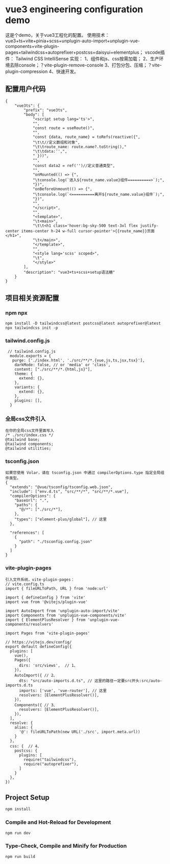 # vue3 engineering configuration demo
这是个demo，关于vue3工程化的配置。
使用技术：
    vue3+ts+vite+pinia+scss+unplugin-auto-import+unplugin-vue-components+vite-plugin-pages+tailwindcss+autoprefixer+postcss+daisyui+elementplus；
vscode插件：
    Tailwind CSS IntelliSense
实现：
    1、组件和js、css按需加载；
    2、生产环境去除console；？vite-plugin-remove-console
    3、打包分包、压缩；？vite-plugin-compression
    4、快速开发。

## 配置用户代码

```
{
	"vue3ts": {
		"prefix": "vue3ts",
		"body": [
			"<script setup lang='ts'>",
			"",
			"const route = useRoute()",
			"",
			"const {data, route_name} = toRefs(reactive({",
			"\t\t//定义数组和对象",
			"\t\troute_name: route.name?.toString(),"
			"\t\tdata:'',",
			" }))",
			"",
			"const data2 = ref('')//定义普通类型",
			"",
			"onMounted(() => {",
			"\tconsole.log(`进入${route_name.value}组件==========>`);",
			"})",
			"onBeforeUnmount(() => {",
			"\tconsole.log(`<==========离开${route_name.value}组件`);",
			"})",
			"",
			"</script>",
			"",
			"<template>",
			"\t<main>",
			"\t\t<h1 class='hover:bg-sky-500 text-3xl flex justify-center items-center h-24 w-full cursor-pointer'>{{route_name}}页面</h1>",
			"\t</main>",
			"</template>",
			"",
			"<style lang='scss' scoped>",
			"\t",
			"</style>"
		],
		"description": "vue3+ts+scss+setup语法糖"
	}
}
```
## 项目相关资源配置
### npm npx
```
npm install -D tailwindcss@latest postcss@latest autoprefixer@latest
npx tailwindcss init -p
```
### tailwind.config.js
```
 // tailwind.config.js
  module.exports = {
   purge: ['./index.html', './src/**/*.{vue,js,ts,jsx,tsx}'],
    darkMode: false, // or 'media' or 'class',
    content: ["./src/**/*.{html,js}"],
    theme: {
      extend: {},
    },
    variants: {
      extend: {},
    },
    plugins: [],
  }
```
### 全局css文件引入
```
在你的全局css文件里面写入
/* ./src/index.css */
@tailwind base;
@tailwind components;
@tailwind utilities;
```
### tsconfig.json
```
如果您使用 Volar，请在 tsconfig.json 中通过 compilerOptions.type 指定全局组件类型。
{
  "extends": "@vue/tsconfig/tsconfig.web.json",
  "include": ["env.d.ts", "src/**/*", "src/**/*.vue"],
  "compilerOptions": {
    "baseUrl": ".",
    "paths": {
      "@/*": ["./src/*"],
    },
    "types": ["element-plus/global"], // 这里
  },

  "references": [
    {
      "path": "./tsconfig.config.json"
    }
  ]
}

```
### vite-plugin-pages
```
引入文件系统，vite-plugin-pages：
// vite.config.ts
import { fileURLToPath, URL } from 'node:url'

import { defineConfig } from 'vite'
import vue from '@vitejs/plugin-vue'

import AutoImport from 'unplugin-auto-import/vite'
import Components from 'unplugin-vue-components/vite'
import { ElementPlusResolver } from 'unplugin-vue-components/resolvers'

import Pages from 'vite-plugin-pages'

// https://vitejs.dev/config/
export default defineConfig({
  plugins: [
    vue(),
    Pages({
      dirs: 'src/views',  // 1、
    }),
    AutoImport({ // 2、
      dts: "src/auto-imports.d.ts", // 这里的路径一定要src开头:src/auto-imports.d.ts
      imports: ['vue', 'vue-router'], // 这里
      resolvers: [ElementPlusResolver()],
    }),
    Components({ // 3、
      resolvers: [ElementPlusResolver()],
    }),
  ],
  resolve: {
    alias: {
      '@': fileURLToPath(new URL('./src', import.meta.url))
    }
  },
  css: {  // 4、
    postcss: {
      plugins: [
        require("tailwindcss"),
        require("autoprefixer"),
      ]
    }
  },
})

```

## Project Setup

```sh
npm install
```

### Compile and Hot-Reload for Development

```sh
npm run dev
```

### Type-Check, Compile and Minify for Production

```sh
npm run build
```
